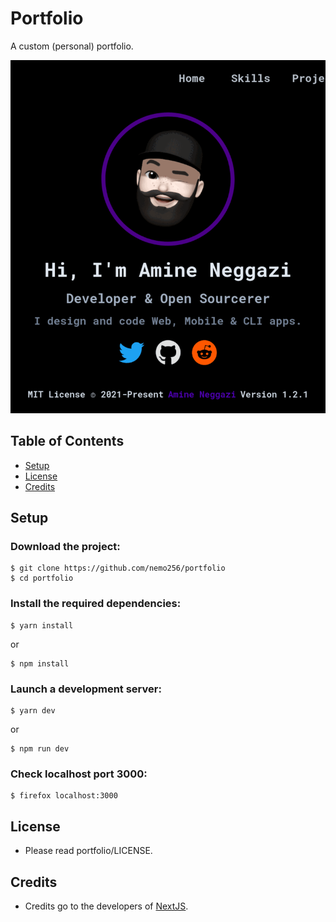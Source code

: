 # Portfolio
A custom (personal) portfolio.

![Demo](demo.gif)

<!-- TABLE OF CONTENTS -->
## Table of Contents

* [Setup](#setup)
* [License](#license)
* [Credits](#credits)

## Setup

### Download the project:
```
$ git clone https://github.com/nemo256/portfolio
$ cd portfolio
```

### Install the required dependencies:
```
$ yarn install
```
or
```
$ npm install
```

### Launch a development server:
```
$ yarn dev
```
or
```
$ npm run dev
```

### Check localhost port 3000:
```
$ firefox localhost:3000
```

## License
- Please read portfolio/LICENSE.

## Credits
- Credits go to the developers of [NextJS](https://nextjs.org/).
